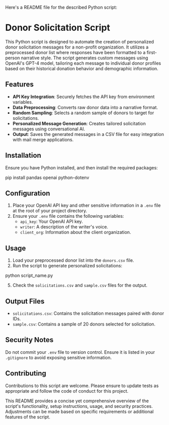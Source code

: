 Here's a README file for the described Python script:

# Donor Solicitation Script

This Python script is designed to automate the creation of personalized donor solicitation messages for a non-profit organization. It utilizes a preprocessed donor list where responses have been formatted to a first-person narrative style. The script generates custom messages using OpenAI's GPT-4 model, tailoring each message to individual donor profiles based on their historical donation behavior and demographic information.

## Features

- **API Key Integration**: Securely fetches the API key from environment variables.
- **Data Preprocessing**: Converts raw donor data into a narrative format.
- **Random Sampling**: Selects a random sample of donors to target for solicitations.
- **Personalized Message Generation**: Creates tailored solicitation messages using conversational AI.
- **Output**: Saves the generated messages in a CSV file for easy integration with mail merge applications.

## Installation

Ensure you have Python installed, and then install the required packages:

pip install pandas openai python-dotenv

## Configuration

1. Place your OpenAI API key and other sensitive information in a `.env` file at the root of your project directory.
2. Ensure your `.env` file contains the following variables:
   - `api_key`: Your OpenAI API key.
   - `writer`: A description of the writer's voice.
   - `client_org`: Information about the client organization.

## Usage

1. Load your preprocessed donor list into the `donors.csv` file.
2. Run the script to generate personalized solicitations:

python script_name.py

5. Check the `solicitations.csv` and `sample.csv` files for the output.

## Output Files

- `solicitations.csv`: Contains the solicitation messages paired with donor IDs.
- `sample.csv`: Contains a sample of 20 donors selected for solicitation.

## Security Notes

Do not commit your `.env` file to version control. Ensure it is listed in your `.gitignore` to avoid exposing sensitive information.

## Contributing

Contributions to this script are welcome. Please ensure to update tests as appropriate and follow the code of conduct for this project.

This README provides a concise yet comprehensive overview of the script's functionality, setup instructions, usage, and security practices. Adjustments can be made based on specific requirements or additional features of the script.
